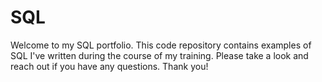 # SQL

Welcome to my SQL portfolio. This code repository contains examples of SQL I've written during the course of my training. Please take a look and reach out if you have any questions. Thank you!
